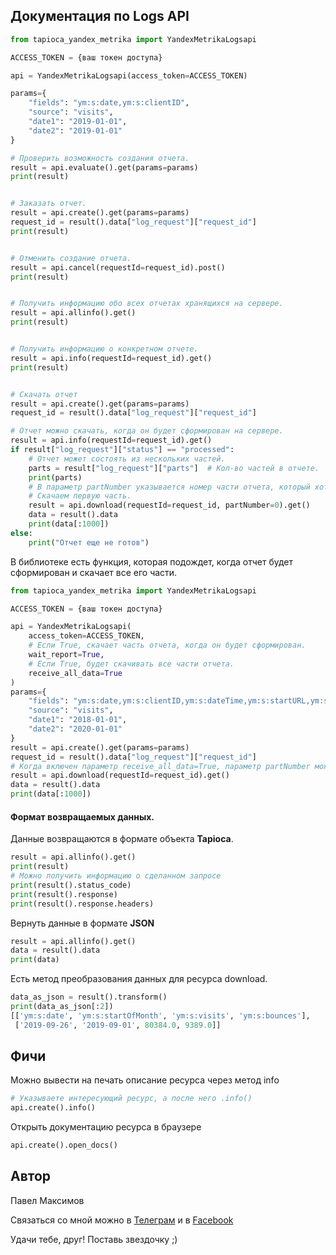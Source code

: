 ## Документация по Logs API
```python
from tapioca_yandex_metrika import YandexMetrikaLogsapi

ACCESS_TOKEN = {ваш токен доступа}

api = YandexMetrikaLogsapi(access_token=ACCESS_TOKEN)

params={
    "fields": "ym:s:date,ym:s:clientID",
    "source": "visits",
    "date1": "2019-01-01",
    "date2": "2019-01-01"
}

# Проверить возможность создания отчета.
result = api.evaluate().get(params=params)
print(result)


# Заказать отчет.
result = api.create().get(params=params)
request_id = result().data["log_request"]["request_id"]
print(result)


# Отменить создание отчета.
result = api.cancel(requestId=request_id).post()
print(result)


# Получить информацию обо всех отчетах хранящихся на сервере.
result = api.allinfo().get()
print(result)


# Получить информацию о конкретном отчете.
result = api.info(requestId=request_id).get()
print(result)


# Скачать отчет
result = api.create().get(params=params)
request_id = result().data["log_request"]["request_id"]

# Отчет можно скачать, когда он будет сформирован на сервере.
result = api.info(requestId=request_id).get()
if result["log_request"]["status"] == "processed":
    # Отчет может состоять из нескольких частей.
    parts = result["log_request"]["parts"]  # Кол-во частей в отчете.
    print(parts)
    # В параметр partNumber указывается номер части отчета, который хотите скачать. 
    # Скачаем первую часть.
    result = api.download(requestId=request_id, partNumber=0).get()
    data = result().data
    print(data[:1000])
else:
    print("Отчет еще не готов")
```

В библиотеке есть функция, которая
подождет, когда отчет будет сформирован и скачает все его части.
```python
from tapioca_yandex_metrika import YandexMetrikaLogsapi

ACCESS_TOKEN = {ваш токен доступа}

api = YandexMetrikaLogsapi(
    access_token=ACCESS_TOKEN,
    # Если True, скачает часть отчета, когда он будет сформирован.
    wait_report=True,  
    # Если True, будет скачивать все части отчета.
    receive_all_data=True  
)
params={
    "fields": "ym:s:date,ym:s:clientID,ym:s:dateTime,ym:s:startURL,ym:s:endURL",
    "source": "visits",
    "date1": "2018-01-01",
    "date2": "2020-01-01"
}
result = api.create().get(params=params)
request_id = result().data["log_request"]["request_id"]
# Когда включен параметр receive_all_data=True, параметр partNumber можно не указывать.
result = api.download(requestId=request_id).get()
data = result().data
print(data[:1000])
``` 

#### Формат возвращаемых данных.
Данные возвращаются в формате объекта **Tapioca**.

```python
result = api.allinfo().get()
print(result)
# Можно получить информацию о сделанном запросе
print(result().status_code)
print(result().response)
print(result().response.headers)
``` 

Вернуть данные в формате **JSON**
```python
result = api.allinfo().get()
data = result().data
print(data)
```

Есть метод преобразования данных для ресурса download.
```python
data_as_json = result().transform()
print(data_as_json[:2])
[['ym:s:date', 'ym:s:startOfMonth', 'ym:s:visits', 'ym:s:bounces'],
 ['2019-09-26', '2019-09-01', 80384.0, 9389.0]]
``` 

## Фичи

Можно вывести на печать описание ресурса через метод info
```python
# Указываете интересующий ресурс, а после него .info()
api.create().info()
```

Открыть документацию ресурса в браузере
```python
api.create().open_docs()
```

## Автор
Павел Максимов

Связаться со мной можно в 
[Телеграм](https://t.me/pavel_maksimow) 
и в 
[Facebook](https://www.facebook.com/pavel.maksimow)

Удачи тебе, друг! Поставь звездочку ;)
